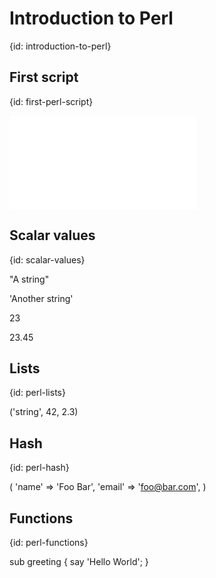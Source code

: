 # Introduction to Perl
{id: introduction-to-perl}

## First script
{id: first-perl-script}

![](examples/hello_world.pl)

## Scalar values
{id: scalar-values}

"A string"

'Another string'

23

23.45


## Lists
{id: perl-lists}

('string', 42, 2.3)

## Hash
{id: perl-hash}

(
    'name'  => 'Foo Bar',
    'email' => 'foo@bar.com',
) 


## Functions
{id: perl-functions}

sub greeting {
    say 'Hello World';
}
